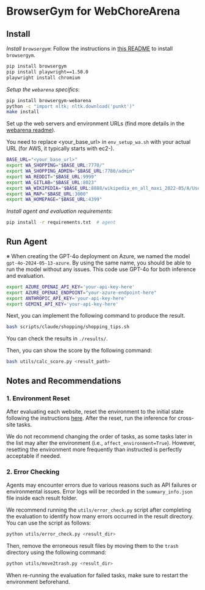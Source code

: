 # BrowserGym for WebChoreArena

## Install

*Install `browsergym`*: Follow the instructions in [this README](https://github.com/ServiceNow/BrowserGym) to install `browsergym`.

```bash
pip install browsergym
pip install playwright==1.50.0
playwright install chromium
```

*Setup the `webarena` specifics*:

```bash
pip install browsergym-webarena
python -c "import nltk; nltk.download('punkt')"
make install
```


Set up the web servers and environment URLs (find more details in the [webarena readme](https://github.com/web-arena-x/webarena/blob/main/environment_docker/README.md)).

You need to replace <your_base_url> in `env_setup_wa.sh` with your actual URL (for AWS, it typically starts with ec2-).

```bash
BASE_URL="<your_base_url>"
export WA_SHOPPING="$BASE_URL:7770/"
export WA_SHOPPING_ADMIN="$BASE_URL:7780/admin"
export WA_REDDIT="$BASE_URL:9999"
export WA_GITLAB="$BASE_URL:8023"
export WA_WIKIPEDIA="$BASE_URL:8888/wikipedia_en_all_maxi_2022-05/A/User:The_other_Kiwix_guy/Landing"
export WA_MAP="$BASE_URL:3000"
export WA_HOMEPAGE="$BASE_URL:4399"
```

*Install agent and evaluation requirements*:

```bash
pip install -r requirements.txt  # agent
```

## Run Agent

※ When creating the GPT-4o deployment on Azure, we named the model `gpt-4o-2024-05-13-azure`. By using the same name, you should be able to run the model without any issues. This code use GPT-4o for both inference and evaluation. 

```bash
export AZURE_OPENAI_API_KEY='your-api-key-here'
export AZURE_OPENAI_ENDPOINT="your-azure-endpoint-here"
export ANTHROPIC_API_KEY='your-api-key-here'
export GEMINI_API_KEY='your-api-key-here'
```

Next, you can implement the following command to produce the result.
```bash
bash scripts/claude/shopping/shopping_tips.sh
```

You can check the results in `./results/`.

Then, you can show the score by the following command:
```bash
bash utils/calc_score.py <result_path>
```


## Notes and Recommendations
### 1. Environment Reset
After evaluating each website, reset the environment to the initial state following the instructions [here](https://github.com/web-arena-x/webarena/blob/main/environment_docker/README.md#environment-reset). After the reset, run the inference for cross-site tasks.

We do not recommend changing the order of tasks, as some tasks later in the list may alter the environment (i.e., `affect_environment=True`).
However, resetting the environment more frequently than instructed is perfectly acceptable if needed.


### 2. Error Checking
Agents may encounter errors due to various reasons such as API failures or environmental issues.
Error logs will be recorded in the `summary_info.json` file inside each result folder.

We recommend running the `utils/error_check.py` script after completing the evaluation to identify how many errors occurred in the result directory.
You can use the script as follows:

```bash
python utils/error_check.py <result_dir>
```

Then, remove the erroneous result files by moving them to the `trash` directory using the following command:

```bash
python utils/move2trash.py <result_dir>
```
When re-running the evaluation for failed tasks, make sure to restart the environment beforehand.